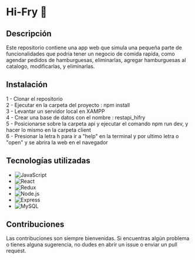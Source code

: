 # Hi-Fry 🍔

## Descripción

Este repositorio contiene una app web que simula una pequeña parte de funcionalidades que podria tener un negocio de comida rapida, como agendar pedidos de hamburguesas, eliminarlas, agregar hamburguesas al catalogo,
modificarlas, y eliminarlas.

## Instalación
1 - Clonar el repositorio</br>
2 - Ejecutar en la carpeta del proyecto : npm install </br>
3 - Levantar un servidor local en XAMPP</br>
4 - Crear una base de datos con el nombre : restapi_hifry</br>
5 - Posicionarse sobre la carpeta api y ejecutar el comando npm run dev, y hacer lo mismo en la carpeta client</br>
6 - Presionar la letra h para ir a "help" en la terminal y por ultimo letra o "open" y se abrira la web en el navegador</br>

## Tecnologías utilizadas

- ![JavaScript](https://img.shields.io/badge/-JavaScript-333333?style=flat&logo=javascript)</br>
- ![React](https://img.shields.io/badge/-React-333333?style=flat&logo=react)</br>
- ![Redux](https://img.shields.io/badge/-Redux-333333?style=flat&logo=redux)</br>
- ![Node.js](https://img.shields.io/badge/-Node.js-333333?style=flat&logo=node.js)</br>
- ![Express](https://img.shields.io/badge/-Express-333333?style=flat&logo=express)</br>
- ![MySQL](https://img.shields.io/badge/-MySQLl-333333?style=flat&logo=MySQL)</br>

## Contribuciones

Las contribuciones son siempre bienvenidas. Si encuentras algún problema o tienes alguna sugerencia, no dudes en abrir un issue o enviar un pull request.
